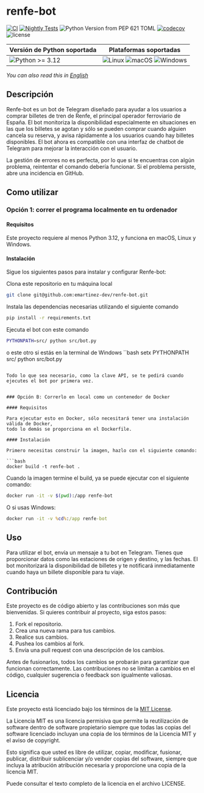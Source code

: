 # renfe-bot

[![CI](https://github.com/emartinez-dev/renfe-bot/actions/workflows/ci.yml/badge.svg)](https://github.com/emartinez-dev/renfe-bot/actions/workflows/ci.yml)
[![Nightly Tests](https://github.com/emartinez-dev/renfe-bot/actions/workflows/nightly-tests.yml/badge.svg)](https://github.com/emartinez-dev/renfe-bot/actions/workflows/nightly-tests.yml)
![Python Version from PEP 621 TOML](https://img.shields.io/python/required-version-toml?tomlFilePath=https%3A%2F%2Fraw.githubusercontent.com%2Femartinez-dev%2Frenfe-bot%2Fmaster%2Fpyproject.toml)
[![codecov](https://codecov.io/gh/emartinez-dev/renfe-bot/graph/badge.svg?token=L39OAEL5MD)](https://codecov.io/gh/emartinez-dev/renfe-bot)
![license](https://img.shields.io/github/license/emartinez-dev/renfe-bot.svg)

| Versión de Python soportada | Plataformas soportadas |
|-----------------------------|------------------------|
| ![Python >= 3.12](https://img.shields.io/badge/python-%3E%3D%203.12-blue.svg) | ![Linux](https://img.shields.io/badge/platform-Linux-blue.svg) ![macOS](https://img.shields.io/badge/platform-macOS-lightgrey.svg) ![Windows](https://img.shields.io/badge/platform-Windows-brightgreen.svg) |

_You can also read this in [English](https://github.com/emartinez-dev/renfe-bot/blob/master/README.md)_

## Descripción

Renfe-bot es un bot de Telegram diseñado para ayudar a los usuarios a comprar billetes de tren
de Renfe, el principal operador ferroviario de España. El bot monitoriza la disponibilidad
especialmente en situaciones en las que los billetes se agotan y sólo se pueden comprar
cuando alguien cancela su reserva, y avisa rápidamente a los usuarios cuando hay billetes
disponibles. El bot ahora es compatible con una interfaz de chatbot de Telegram
para mejorar la interacción con el usuario.

La gestión de errores no es perfecta, por lo que si te encuentras con algún problema, reintentar el comando
debería funcionar. Si el problema persiste, abre una incidencia en GitHub.


## Como utilizar

### Opción 1: correr el programa localmente en tu ordenador

#### Requisitos

Este proyecto requiere al menos Python 3.12, y funciona en macOS, Linux y
Windows.

#### Instalación

Sigue los siguientes pasos para instalar y configurar Renfe-bot:

Clona este repositorio en tu máquina local
```bash
git clone git@github.com:emartinez-dev/renfe-bot.git
```

Instala las dependencias necesarias utilizando el siguiente comando
```bash
pip install -r requirements.txt
```

Ejecuta el bot con este comando
```bash
PYTHONPATH=src/ python src/bot.py
```

o este otro si estás en la terminal de Windows
``bash
setx PYTHONPATH src/
python src/bot.py
```

Todo lo que sea necesario, como la clave API, se te pedirá cuando ejecutes el bot por primera vez.


### Opción B: Correrlo en local como un contenedor de Docker

#### Requisitos

Para ejecutar esto en Docker, sólo necesitará tener una instalación válida de Docker,
todo lo demás se proporciona en el Dockerfile.

#### Instalación

Primero necesitas construir la imagen, hazlo con el siguiente comando:

```bash
docker build -t renfe-bot .
```

Cuando la imagen termine el build, ya se puede ejecutar con el siguiente comando:

```bash
docker run -it -v $(pwd):/app renfe-bot
```

O si usas Windows:

```bat
docker run -it -v %cd%:/app renfe-bot
```


## Uso


Para utilizar el bot, envía un mensaje a tu bot en Telegram. Tienes que proporcionar
datos como las estaciones de origen y destino, y las fechas. El bot monitorizará
la disponibilidad de billetes y te notificará inmediatamente cuando haya un billete
disponible para tu viaje.

## Contribución

Este proyecto es de código abierto y las contribuciones son más que bienvenidas. Si quieres
contribuir al proyecto, siga estos pasos:

1. Fork el repositorio.
2. Crea una nueva rama para tus cambios.
3. Realice sus cambios.
4. Pushea los cambios al fork.
5. Envía una pull request con una descripción de los cambios.

Antes de fusionarlos, todos los cambios se probarán para garantizar que funcionan correctamente.
Las contribuciones no se limitan a cambios en el código, cualquier sugerencia o feedback son igualmente valiosas.

## Licencia

Este proyecto está licenciado bajo los términos de la [MIT License](https://opensource.org/license/mit/).

La Licencia MIT es una licencia permisiva que permite la reutilización de software dentro de
software propietario siempre que todas las copias del software licenciado incluyan una
copia de los términos de la Licencia MIT y el aviso de copyright.

Esto significa que usted es libre de utilizar, copiar, modificar, fusionar, publicar, distribuir
sublicenciar y/o vender copias del software, siempre que incluya la atribución
atribución necesaria y proporcione una copia de la licencia MIT.

Puede consultar el texto completo de la licencia en el archivo LICENSE.

